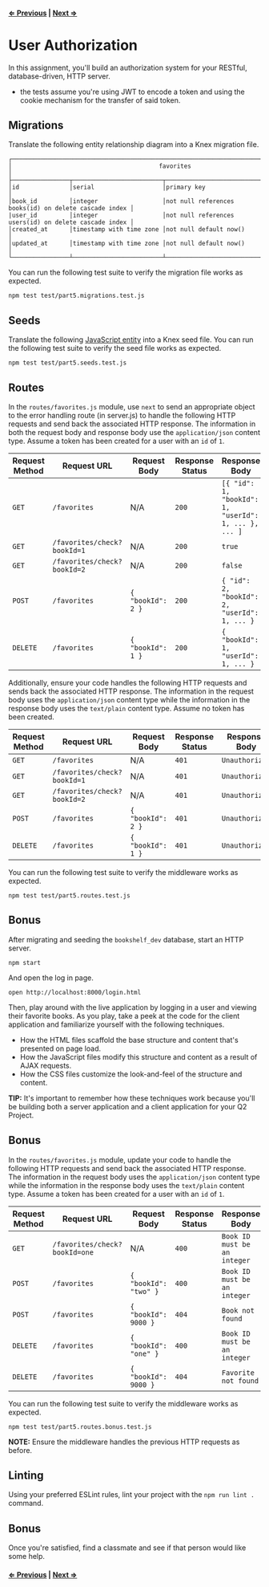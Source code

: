 #### [⇐ Previous](4_user_authentication.md) | [Next ⇒](6_heroku_deployment.md)

# User Authorization

In this assignment, you'll build an authorization system for your RESTful, database-driven, HTTP server.
* the tests assume you're using JWT to encode a token and using the cookie mechanism for the transfer of said token.


## Migrations

Translate the following entity relationship diagram into a Knex migration file.

```text
┌─────────────────────────────────────────────────────────────────────────────────────────────────┐
│                                         favorites                                               │
├────────────────┬─────────────────────────┬──────────────────────────────────────────────────────┤
│id              │serial                   │primary key                                           │
│book_id         │integer                  │not null references books(id) on delete cascade index │
|user_id         │integer                  │not null references users(id) on delete cascade index │
│created_at      │timestamp with time zone │not null default now()                                │
│updated_at      │timestamp with time zone │not null default now()                                │
└────────────────┴─────────────────────────┴──────────────────────────────────────────────────────┘
```

You can run the following test suite to verify the migration file works as expected.

```shell
npm test test/part5.migrations.test.js
```

## Seeds

Translate the following [JavaScript entity](https://gist.github.com/ryansobol/0bcc0058af3ce5823263ac005a34b050) into a Knex seed file. You can run the following test suite to verify the seed file works as expected.

```shell
npm test test/part5.seeds.test.js
```

## Routes

In the `routes/favorites.js` module, use `next` to send an appropriate object to the error handling route (in server.js) to handle the following HTTP requests and send back the associated HTTP response. The information in both the request body and response body use the `application/json` content type. Assume a token has been created for a user with an `id` of `1`.

| Request Method | Request URL                 | Request Body       | Response Status | Response Body                                        |
|----------------|-----------------------------|--------------------|-----------------|------------------------------------------------------|
| `GET`          | `/favorites`                | N/A                | `200`           | `[{ "id": 1, "bookId": 1, "userId": 1, ... }, ... ]` |
| `GET`          | `/favorites/check?bookId=1` | N/A                | `200`           | `true`                                               |
| `GET`          | `/favorites/check?bookId=2` | N/A                | `200`           | `false`                                              |
| `POST`         | `/favorites`                | `{ "bookId": 2 } ` | `200`           | `{ "id": 2, "bookId": 2, "userId": 1, ... }`         |
| `DELETE`       | `/favorites`                | `{ "bookId": 1 }`  | `200`           | `{ "bookId": 1, "userId": 1, ... }`                  |

Additionally, ensure your code handles the following HTTP requests and sends back the associated HTTP response. The information in the request body uses the `application/json` content type while the information in the response body uses the `text/plain` content type. Assume no token has been created.

| Request Method | Request URL                 | Request Body      | Response Status | Response Body     |
|----------------|-----------------------------|-------------------|-----------------|-------------------|
| `GET`          | `/favorites`                | N/A               | `401`           | `Unauthorized`    |
| `GET`          | `/favorites/check?bookId=1` | N/A               | `401`           | `Unauthorized`    |
| `GET`          | `/favorites/check?bookId=2` | N/A               | `401`           | `Unauthorized`    |
| `POST`         | `/favorites`                | `{ "bookId": 2 }` | `401`           | `Unauthorized`    |
| `DELETE`       | `/favorites`                | `{ "bookId": 1 }` | `401`           | `Unauthorized`    |

You can run the following test suite to verify the middleware works as expected.

```shell
npm test test/part5.routes.test.js
```

## Bonus

After migrating and seeding the `bookshelf_dev` database, start an HTTP server.

```shell
npm start
```

And open the log in page.

```shell
open http://localhost:8000/login.html
```

Then, play around with the live application by logging in a user and viewing their favorite books. As you play, take a peek at the code for the client application and familiarize yourself with the following techniques.

- How the HTML files scaffold the base structure and content that's presented on page load.
- How the JavaScript files modify this structure and content as a result of AJAX requests.
- How the CSS files customize the look-and-feel of the structure and content.

**TIP:** It's important to remember how these techniques work because you'll be building both a server application and a client application for your Q2 Project.

## Bonus

In the `routes/favorites.js` module, update your code to handle the following HTTP requests and send back the associated HTTP response. The information in the request body uses the `application/json` content type while the information in the response body uses the `text/plain` content type. Assume a token has been created for a user with an `id` of `1`.

| Request Method | Request URL                   | Request Body          | Response Status | Response Body                |
|----------------|-------------------------------|-----------------------|-----------------|------------------------------|
| `GET`          | `/favorites/check?bookId=one` | N/A                   | `400`           | `Book ID must be an integer` |
| `POST`         | `/favorites`                  | `{ "bookId": "two" }` | `400`           | `Book ID must be an integer` |
| `POST`         | `/favorites`                  | `{ "bookId": 9000 }`  | `404`           | `Book not found`             |
| `DELETE`       | `/favorites`                  | `{ "bookId": "one" }` | `400`           | `Book ID must be an integer` |
| `DELETE`       | `/favorites`                  | `{ "bookId": 9000 }`  | `404`           | `Favorite not found`         |

You can run the following test suite to verify the middleware works as expected.

```shell
npm test test/part5.routes.bonus.test.js
```

**NOTE:** Ensure the middleware handles the previous HTTP requests as before.

## Linting

Using your preferred ESLint rules, lint your project with the `npm run lint .` command.

## Bonus

Once you're satisfied, find a classmate and see if that person would like some help.

#### [⇐ Previous](3_user_registration.md) | [Next ⇒](6_heroku_deployment.md)
